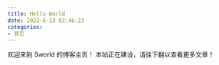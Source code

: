 ```yaml
---
title: Hello World
date: 2022-6-13 02:46:23
categories:
- 其它
---
```

欢迎来到 Sworld 的博客主页！
本站正在建设，请往下翻以查看更多文章！
